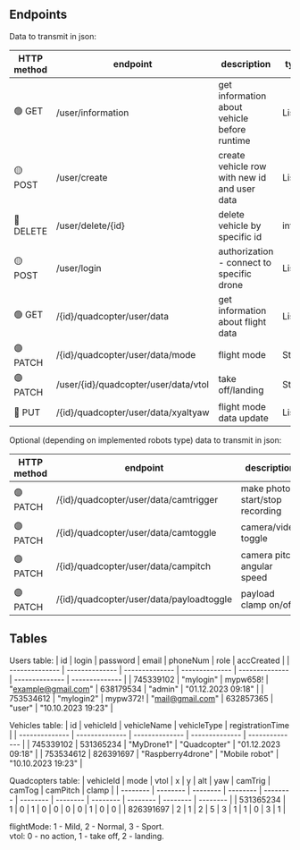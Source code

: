 ## Endpoints

Data to transmit in json:

| HTTP method | endpoint | description | type |
| -------------- | -------------- | -------------- | -------------- |
| :green_circle: GET  | /user/information | get information about vehicle before runtime | List |
| :yellow_circle: POST  | /user/create | create vehicle row with new id and user data | List |
| :red_circle: DELETE  | /user/delete/{id} | delete vehicle by specific id | int |
| :yellow_circle: POST  | /user/login | authorization - connect to specific drone | List |
| :green_circle: GET  | /{id}/quadcopter/user/data | get information about flight data | List |
| :purple_circle: PATCH  | /{id}/quadcopter/user/data/mode | flight mode | String |
| :purple_circle: PATCH  | /user/{id}/quadcopter/user/data/vtol | take off/landing | String |
| :large_blue_circle: PUT  | /{id}/quadcopter/user/data/xyaltyaw | flight mode data update | List |

Optional (depending on implemented robots type) data to transmit in json:

| HTTP method | endpoint | description | type |
| -------------- | -------------- | -------------- | -------------- |
| :purple_circle: PATCH  | /{id}/quadcopter/user/data/camtrigger | make photo, start/stop recording | boolean |
| :purple_circle: PATCH  | /{id}/quadcopter/user/data/camtoggle | camera/video toggle | boolean |
| :purple_circle: PATCH  | /{id}/quadcopter/user/data/campitch | camera pitch angular speed | int |
| :purple_circle: PATCH  | /{id}/quadcopter/user/data/payloadtoggle | payload clamp on/off | boolean |

## Tables

Users table:
| id | login | password | email | phoneNum | role | accCreated |
| -------------- | -------------- | -------------- | -------------- | -------------- | -------------- | -------------- |
| 745339102  | "mylogin" | mypw658! | "example@gmail.com" | 638179534 | "admin" | "01.12.2023 09:18" |
| 753534612  | "mylogin2" | mypw372! | "mail@gmail.com" | 632857365 | "user" | "10.10.2023 19:23" |

Vehicles table:
| id | vehicleId | vehicleName | vehicleType | registrationTime |
| -------------- | -------------- | -------------- | -------------- | -------------- |
| 745339102  | 531365234 | "MyDrone1" | "Quadcopter" | "01.12.2023 09:18" |
| 753534612  | 826391697 | "Raspberry4drone" | "Mobile robot" | "10.10.2023 19:23" |

Quadcopters table:
| vehicleId | mode | vtol | x | y | alt | yaw | camTrig | camTog | camPitch | clamp |
| -------- | -------- | -------- | -------- | -------- | -------- | -------- | -------- | -------- | -------- | -------- |
| 531365234 | 1 | 0 | 1 | 0 | 0 | 0 | 0 | 1 | 0 | 0 |
| 826391697 | 2 | 1 | 2 | 5 | 3 | 1 | 1 | 0 | 3 | 1 |

flightMode: 1 - Mild, 2 - Normal, 3 - Sport.   
vtol: 0 - no action, 1 - take off, 2 - landing.
